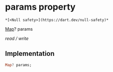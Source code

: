 


# params property




    *[<Null safety>](https://dart.dev/null-safety)*


[Map](https://api.flutter.dev/flutter/dart-core/Map-class.html)? params
  
_read / write_






## Implementation

```dart
Map? params;


```







